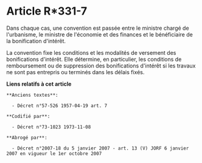 # Article R*331-7

Dans chaque cas, une convention est passée entre le ministre chargé de l'urbanisme, le ministre de l'économie et des finances
et le bénéficiaire de la bonification d'intérêt.

La convention fixe les conditions et les modalités de versement des bonifications d'intérêt. Elle détermine, en particulier,
les conditions de remboursement ou de suppression des bonifications d'intérêt si les travaux ne sont pas entrepris ou
terminés dans les délais fixés.

**Liens relatifs à cet article**

	**Anciens textes**:

	  - Décret n°57-526 1957-04-19 art. 7

	**Codifié par**:

	  - Décret n°73-1023 1973-11-08

	**Abrogé par**:

	  - Décret n°2007-18 du 5 janvier 2007 - art. 13 (V) JORF 6 janvier 2007 en vigueur le 1er octobre 2007
